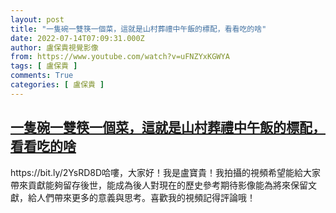 ```yaml
---
layout: post
title: "一隻碗一雙筷一個菜，這就是山村葬禮中午飯的標配，看看吃的啥"
date: 2022-07-14T07:09:31.000Z
author: 盧保貴視覺影像
from: https://www.youtube.com/watch?v=uFNZYxKGWYA
tags: [ 盧保貴 ]
comments: True
categories: [ 盧保貴 ]
---
```

<!--1657782571000-->
[一隻碗一雙筷一個菜，這就是山村葬禮中午飯的標配，看看吃的啥](https://www.youtube.com/watch?v=uFNZYxKGWYA)
------

<div>
https://bit.ly/2YsRD8D哈嘍，大家好！我是盧寶貴！我拍攝的視頻希望能給大家帶來貢獻能夠留存後世，能成為後人對現在的歷史參考期待影像能為將來保留文獻，給人們帶來更多的意義與思考。喜歡我的視頻記得評論哦！
</div>
